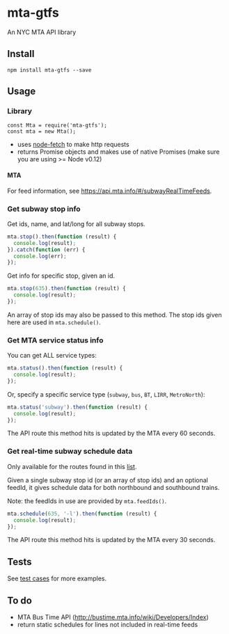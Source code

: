 # mta-gtfs

An NYC MTA API library

## Install

```
npm install mta-gtfs --save
```

## Usage

### Library

```
const Mta = require('mta-gtfs');
const mta = new Mta();
```
* uses [node-fetch](https://github.com/bitinn/node-fetch) to make http requests
* returns Promise objects and makes use of native Promises (make sure you are using >= Node v0.12)

#### MTA

For feed information, see https://api.mta.info/#/subwayRealTimeFeeds.

### Get subway stop info

Get ids, name, and lat/long for all subway stops.

```Javascript
mta.stop().then(function (result) {
  console.log(result);
}).catch(function (err) {
  console.log(err);
});
```

Get info for specific stop, given an id.

```Javascript
mta.stop(635).then(function (result) {
  console.log(result);
});
```
An array of stop ids may also be passed to this method. 
The stop ids given here are used in `mta.schedule()`.

### Get MTA service status info

You can get ALL service types:

```Javascript
mta.status().then(function (result) {
  console.log(result);
});
```

Or, specify a specific service type (`subway`, `bus`, `BT`, `LIRR`, `MetroNorth`):

```Javascript
mta.status('subway').then(function (result) {
  console.log(result);
});
```

The API route this method hits is updated by the MTA every 60 seconds.

### Get real-time subway schedule data
Only available for the routes found in this [list](http://datamine.mta.info/list-of-feeds).

Given a single subway stop id (or an array of stop ids) and an optional feedId, it gives schedule data for both northbound and southbound trains.

Note: the feedIds in use are provided by `mta.feedIds()`.

```Javascript
mta.schedule(635, '-l').then(function (result) {
  console.log(result);
});
```

The API route this method hits is updated by the MTA every 30 seconds.

## Tests

See [test cases](https://github.com/aamaliaa/mta/blob/master/test/mta.js) for more examples.

## To do

* MTA Bus Time API (http://bustime.mta.info/wiki/Developers/Index)
* return static schedules for lines not included in real-time feeds
